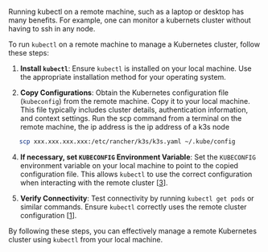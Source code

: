 Running kubectl on a remote machine, such as a laptop or desktop has many benefits. For example, one can monitor a kubernets cluster without having to ssh in any node.

To run `kubectl` on a remote machine to manage a Kubernetes cluster, follow these steps:

1. **Install `kubectl`**: Ensure `kubectl` is installed on your local machine. Use the appropriate installation method for your operating system.

2. **Copy Configurations**: Obtain the Kubernetes configuration file (`kubeconfig`) from the remote machine. Copy it to your local machine. This file typically includes cluster details, authentication information, and context settings. Run the scp command from a terminal on the remote machine, the ip address is the ip address of a k3s node 

```bash
   scp xxx.xxx.xxx.xxx:/etc/rancher/k3s/k3s.yaml ~/.kube/config
```

4. **If necessary, set `KUBECONFIG` Environment Variable**: Set the `KUBECONFIG` environment variable on your local machine to point to the copied configuration file. This allows `kubectl` to use the correct configuration when interacting with the remote cluster [[3](https://medium.com/@rajkumar.rajaratnam/configure-local-kubectl-to-access-remote-kubernetes-cluster-ee78feff2d6d)].

5. **Verify Connectivity**: Test connectivity by running `kubectl get pods` or similar commands. Ensure `kubectl` correctly uses the remote cluster configuration [[1](https://stackoverflow.com/questions/36306904/configure-kubectl-command-to-access-remote-kubernetes-cluster-on-azure)].

By following these steps, you can effectively manage a remote Kubernetes cluster using `kubectl` from your local machine.
